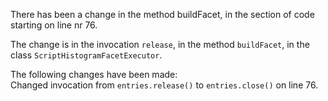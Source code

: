 There has been a change in the method buildFacet, in the section of code starting on line nr 76.
  
The change is in the invocation ```release```, in the method ```buildFacet```, in the class ```ScriptHistogramFacetExecutor```.
  
The following changes have been made:  
Changed invocation from ```entries.release()``` to ```entries.close()``` on line 76.  
